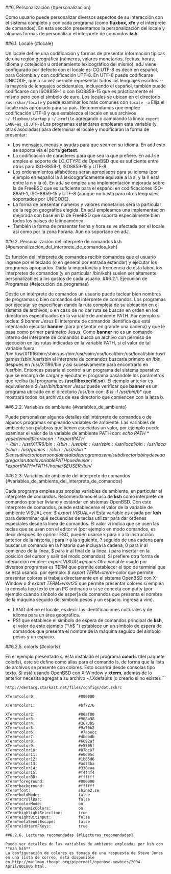 ##6. Personalización {#personalización}

Como usuario puede personalizar diversos aspectos de su interacción con el sistema completo y con cada programa 
(como **fluxbox, xfe** y el interprete de comandos). En esta sección presentamos la personalización del locale y 
algunas formas de personalizar el interprete de comandos **ksh**.

##6.1. Locale {#locale}

Un locale define una codificación y formas de presentar información típicas de una región geográfica 
(números, valores monetarios, fechas, horas, idioma y cotejación u ordenamiento lexicográfico del mismo). adJ 
viene configurado por defecto con el locale es-CO.UTF-8 es decir en español, para Colombia y con codificación UTF-8. 
En UTF-8 puede codificarse UNICODE, que a su vez permite representar todos los lenguajes escritos --la mayoría de 
lenguajes occidentales, incluyendo el español, también puede codificarse con ISO8859-1 o con ISO8859-15 que es 
prácticamente el mismo pero con el símbolo de euro.
Los locales se ubican en el directorio ```/usr/shar/locale``` y puede examinar los más comunes con
```locale -a```
Elija el locale más apropiado para su país. Recomendamos que emplee codificación UTF-8 y que establezca el locale 
en sus archivos ```~/.fluxbox/startup``` y ```~/.profile``` agregando o cambiando la línea:
```export LANG=es_CO.UTF-8```
Los programas estándares emplearan esta variable (y otras asociadas) para determinar el locale y modificaran 
la forma de presentar:
  - Los mensajes, menús y ayudas para que sean en su idioma. En adJ esto se soporta via el porte **gettext**.
  - La codificación de caracteres para que sea la que prefiere. En adJ se emplea el soporte de LC_CTYPE de OpenBSD 
  que es suficiente entre otros para ISO-8859-1, ISO8859-15 y UTF-8.
  - Los ordenamientos alfabéticos serán apropiados para su idioma (por ejemplo en español la á lexicograficamente 
  equivale a la a, y la ñ está entre la n y la o). En adJ se emplea una implementación mejorada sobre la de FreeBSD 
  que es suficiente para el español en codificaciones ISO-8859-1, ISO-8859-15 y UTF-8 (aunque no basta para otros 
  lenguajes soportados por UNICODE).
  - La forma de presentar números y valores monetarios será la particular de la región geográfica elegida. En adJ empleamos una implementación mejorada con base en la de FreeBSD que soporta especialmente bien todos los paises de latinoamérica.
  - También la forma de presentar fecha y hora se ve afectada por el locale así como por la zona horaria. Aún no soportado en adJ.

##6.2. Personalización del interprete de comandos ksh {#personalización_del_interprete_de_comandos_ksh}

Es función del intérprete de comandos recibir comandos que el usuario ingrese por el teclado (o en general por 
entrada estándar) y ejecutar los programas apropiados. Dada la importancia y frecuencia de esta labor, los 
interpretes de comandos (y en particular /bin/ksh) 
suelen ser altamente personalizables a los gustos de cada usuario.
##6.2.1. Ejecución de Programas {#ejecución_de_programas}

Desde un intérprete de comandos un usuario puede teclear bien nombres de programas o bien comandos del intérprete de comandos. Los programas por ejecutar se especifican dando la ruta completa de su ubicación en el sistema de archivos, o en caso de no dar ruta se buscan en orden en los directorios especificados en la variable de ambiente PATH. Por ejemplo si teclea:
*$ banner Jesus*
El interprete de comandos identifica que está intentando ejecutar **banner** (para presentar en grande una cadena) y que le pasa como primer parámetro Jesus. Como **banner** no es un comando interno del interprete de comandos busca un archivo con permiso de ejecución en las rutas indicadas en la variable PATH, si el valor de tal variable fuera /bin:/usr/X11R6/bin:/sbin:/usr/bin:/usr/sbin:/usr/local/bin:/usr/local/sbin:/usr/games:/sbin:/usr/sbin el interprete de comandos buscaría primero en /bin, después en /usr/X11R6/bin y así sucesivamente para encontrarlo en /usr/bin. Entonces pasaría el control a un programa del sistema operativo que se encarga de cargar y ejecutar el programa pasándole los parámetros que reciba (tal programa es **/usr/libexec/ld.so**). El ejemplo anterior es equivalente a
*$ /usr/bin/banner Jesus*
puede verificar que **banner** es un programa ubicado en el directorio /usr/bin con:
*$ ls -l /usr/bin/b**
que mostrará todos los archivos de ese directorio que comiencen con la letra b.

##6.2.2. Variables de ambiente {#variables_de_ambiente}

Puede personalizar algunos detalles del intérprete de comandos o de algunos programas empleando variables de 
ambiente. Las variables de ambiente son palabras que tienen asociadas un valor, por ejemplo puede examinar el 
valor de la variable de ambiente PATH con:
*echo $PATH*
y puede modificarlo con:
*export PATH=/bin:/usr/X11R6/bin:/sbin:/usr/bin:/usr/sbin:/usr/local/bin:/usr/local/sbin:/usr/games:/sbin:
/usr/sbin*
Si en su directorio personal a instalado programas en el subdirectorio bin y desea agregar la ruta a la variable 
PATH puede usar:
*export PATH=$PATH:/home/$EUSER;/bin/*
	    
##6.2.3. Variables de ambiente del interprete de comandos {#variables_de_ambiente_del_interprete_de_comandos}

Cada programa emplea sus propias variables de ambiente, en particular el interprete de comandos. Recomendamos el 
uso de **ksh** como interprete de comandos por ser liviano y estándar en sistemas OpenBSD. Con este intérprete de 
comandos, puede establecerse el valor de la variable de ambiente VISUAL con:
*$ export VISUAL=vi*
Esta variable es usada por **ksh** para determinar qué secuencias de teclas utilizar para dar órdenes especiales 
desde la línea de comandos. El valor vi indica que se usen las teclas que se usan con el editor vi (por ejemplo en 
modo comandos, es decir después de oprimir ESC, pueden usarse k para ir a la instrucción anterior de la historia, j 
para ir a la siguiente, ? seguido de una cadena para buscar un comando en la historia que incluya la cadena, 0 para 
ir al comienzo de la línea, $ para ir al final de la linea, i para insertar en la posición del cursor y salir del 
modo comandos). Si prefiere otra forma de interacción emplee:
*export VISUAL=gmacs*
Otra variable usado por diversos programas es TERM que permite establecer el tipo de terminal que se está usando. 
por ejemplo:
*$ export TERM=xterm-color*
que permite presentar colores si trabaja directamente en el sistema OpenBSD con X-Window o
*$ export TERM=wsvt25*
que permite presentar colores si emplea la consola tipo texto en un PC ordinario o si se conecta con putty 
(por ejemplo cuando símbolo de esper|a de comandos que presenta el nombre de la máquina seguido del símbolo pesos 
y un espacio.
ingresa a vim).
  - LANG define el locale, es decir las identificaciones culturales y de idioma para un área geográfica.
  - PS1 que establece el símbolo de espera de comandos principal de **ksh**, el valor de este ejemplo ("\h$ ") 
  establece un 
  un símbolo de espera de comandos que presenta el nombre de la máquina seguido del símbolo pesos y un espacio.
  
  ##6.2.5. colorls {#colorls}

En el ejemplo presentado si está instalado el programa **colorls** (del paquete colorls), este se define como 
alias para el comando ls, de forma que la lista de archivos se presente con colores. Esto ocurrirá desde consolas 
tipo texto. Si está usando OpenBSD con X-Window y **xterm**, además de lo anterior necesita agregar a su 
archivo ~/.Xdefaults (o crearlo si no existe):```
```// Con base en
http://dentarg.starkast.net/files/configs/dot.zshrc

XTerm*color0:                   #000000

XTerm*color1:                   #bf7276

XTerm*color2:                   #86af80
XTerm*color3:                   #968a38
XTerm*color4:                   #3673b5
XTerm*color5:                   #9a70b2
XTerm*color6:                    #7abecc
XTerm*color7:                   #dbdbdb
XTerm*color8:                   #6692af
XTerm*color9:                   #e5505f
XTerm*color10:                  #87bc87
XTerm*color11:                  #e0d95c
XTerm*color12:                  #1b85d6
XTerm*color13:                  #ad73ba
XTerm*color14:                  #338eaa
XTerm*color15:                  #f4f4f4
XTerm*colorBD:                  #ffffff
XTerm*foreground:               #000000
XTerm*background:               #ffffff
XTerm*font:                     shine2.se
XTerm*boldMode:                 false
XTerm*scrollBar:                false
XTerm*colorMode:                on
XTerm*dynamicColors:            on
XTerm*highlightSelection:       true
XTerm*eightBitInput:            false
XTerm*metaSendsEscape:          false
XTerm*oldXtermFKeys:            true
``
##6.2.6. Lecturas recomendadas {#lLecturas_recomendadas}

Puede ver detalles de las variables de ambiente empleadas por ksh con **man ksh**
La configuración de colores es tomada de una respuesta de Steve Jones en una lista de correo, está disponible 
en http://mailman.theapt.org/pipermail/openbsd-newbies/2004-April/001806.html.

